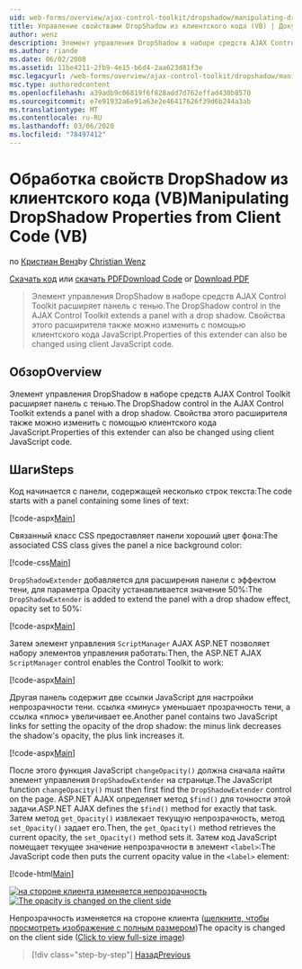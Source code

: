 ```yaml
---
uid: web-forms/overview/ajax-control-toolkit/dropshadow/manipulating-dropshadow-properties-from-client-code-vb
title: Управление свойствами DropShadow из клиентского кода (VB) | Документация Майкрософт
author: wenz
description: Элемент управления DropShadow в наборе средств AJAX Control Toolkit расширяет панель с тенью. Свойства этого расширителя также можно изменить с помощью Жаваскрип клиента...
ms.author: riande
ms.date: 06/02/2008
ms.assetid: 11be4211-2fb9-4e15-b6d4-2aa623d81f3e
msc.legacyurl: /web-forms/overview/ajax-control-toolkit/dropshadow/manipulating-dropshadow-properties-from-client-code-vb
msc.type: authoredcontent
ms.openlocfilehash: a39adb9c06819f6f828add7d762effad430b8570
ms.sourcegitcommit: e7e91932a6e91a63e2e46417626f39d6b244a3ab
ms.translationtype: MT
ms.contentlocale: ru-RU
ms.lasthandoff: 03/06/2020
ms.locfileid: "78497412"
---
```

# <a name="manipulating-dropshadow-properties-from-client-code-vb"></a><span data-ttu-id="bb3d6-104">Обработка свойств DropShadow из клиентского кода (VB)</span><span class="sxs-lookup"><span data-stu-id="bb3d6-104">Manipulating DropShadow Properties from Client Code (VB)</span></span>

<span data-ttu-id="bb3d6-105">по [Кристиан Венз](https://github.com/wenz)</span><span class="sxs-lookup"><span data-stu-id="bb3d6-105">by [Christian Wenz](https://github.com/wenz)</span></span>

<span data-ttu-id="bb3d6-106">[Скачать код](https://download.microsoft.com/download/5/1/6/51652a81-500b-4f6b-88d3-617103e7941e/DropShadow2.vb.zip) или [скачать PDF](https://download.microsoft.com/download/b/6/a/b6ae89ee-df69-4c87-9bfb-ad1eb2b23373/dropshadow2VB.pdf)</span><span class="sxs-lookup"><span data-stu-id="bb3d6-106">[Download Code](https://download.microsoft.com/download/5/1/6/51652a81-500b-4f6b-88d3-617103e7941e/DropShadow2.vb.zip) or [Download PDF](https://download.microsoft.com/download/b/6/a/b6ae89ee-df69-4c87-9bfb-ad1eb2b23373/dropshadow2VB.pdf)</span></span>

> <span data-ttu-id="bb3d6-107">Элемент управления DropShadow в наборе средств AJAX Control Toolkit расширяет панель с тенью.</span><span class="sxs-lookup"><span data-stu-id="bb3d6-107">The DropShadow control in the AJAX Control Toolkit extends a panel with a drop shadow.</span></span> <span data-ttu-id="bb3d6-108">Свойства этого расширителя также можно изменить с помощью клиентского кода JavaScript.</span><span class="sxs-lookup"><span data-stu-id="bb3d6-108">Properties of this extender can also be changed using client JavaScript code.</span></span>

## <a name="overview"></a><span data-ttu-id="bb3d6-109">Обзор</span><span class="sxs-lookup"><span data-stu-id="bb3d6-109">Overview</span></span>

<span data-ttu-id="bb3d6-110">Элемент управления DropShadow в наборе средств AJAX Control Toolkit расширяет панель с тенью.</span><span class="sxs-lookup"><span data-stu-id="bb3d6-110">The DropShadow control in the AJAX Control Toolkit extends a panel with a drop shadow.</span></span> <span data-ttu-id="bb3d6-111">Свойства этого расширителя также можно изменить с помощью клиентского кода JavaScript.</span><span class="sxs-lookup"><span data-stu-id="bb3d6-111">Properties of this extender can also be changed using client JavaScript code.</span></span>

## <a name="steps"></a><span data-ttu-id="bb3d6-112">Шаги</span><span class="sxs-lookup"><span data-stu-id="bb3d6-112">Steps</span></span>

<span data-ttu-id="bb3d6-113">Код начинается с панели, содержащей несколько строк текста:</span><span class="sxs-lookup"><span data-stu-id="bb3d6-113">The code starts with a panel containing some lines of text:</span></span>

[!code-aspx[Main](manipulating-dropshadow-properties-from-client-code-vb/samples/sample1.aspx)]

<span data-ttu-id="bb3d6-114">Связанный класс CSS предоставляет панели хороший цвет фона:</span><span class="sxs-lookup"><span data-stu-id="bb3d6-114">The associated CSS class gives the panel a nice background color:</span></span>

[!code-css[Main](manipulating-dropshadow-properties-from-client-code-vb/samples/sample2.css)]

<span data-ttu-id="bb3d6-115">`DropShadowExtender` добавляется для расширения панели с эффектом тени, для параметра Opacity устанавливается значение 50%:</span><span class="sxs-lookup"><span data-stu-id="bb3d6-115">The `DropShadowExtender` is added to extend the panel with a drop shadow effect, opacity set to 50%:</span></span>

[!code-aspx[Main](manipulating-dropshadow-properties-from-client-code-vb/samples/sample3.aspx)]

<span data-ttu-id="bb3d6-116">Затем элемент управления `ScriptManager` AJAX ASP.NET позволяет набору элементов управления работать:</span><span class="sxs-lookup"><span data-stu-id="bb3d6-116">Then, the ASP.NET AJAX `ScriptManager` control enables the Control Toolkit to work:</span></span>

[!code-aspx[Main](manipulating-dropshadow-properties-from-client-code-vb/samples/sample4.aspx)]

<span data-ttu-id="bb3d6-117">Другая панель содержит две ссылки JavaScript для настройки непрозрачности тени. ссылка «минус» уменьшает прозрачность тени, а ссылка «плюс» увеличивает ее.</span><span class="sxs-lookup"><span data-stu-id="bb3d6-117">Another panel contains two JavaScript links for setting the opacity of the drop shadow: the minus link decreases the shadow's opacity, the plus link increases it.</span></span>

[!code-aspx[Main](manipulating-dropshadow-properties-from-client-code-vb/samples/sample5.aspx)]

<span data-ttu-id="bb3d6-118">После этого функция JavaScript `changeOpacity()` должна сначала найти элемент управления `DropShadowExtender` на странице.</span><span class="sxs-lookup"><span data-stu-id="bb3d6-118">The JavaScript function `changeOpacity()` must then first find the `DropShadowExtender` control on the page.</span></span> <span data-ttu-id="bb3d6-119">ASP.NET AJAX определяет метод `$find()` для точности этой задачи.</span><span class="sxs-lookup"><span data-stu-id="bb3d6-119">ASP.NET AJAX defines the `$find()` method for exactly that task.</span></span> <span data-ttu-id="bb3d6-120">Затем метод `get_Opacity()` извлекает текущую непрозрачность, метод `set_Opacity()` задает его.</span><span class="sxs-lookup"><span data-stu-id="bb3d6-120">Then, the `get_Opacity()` method retrieves the current opacity, the `set_Opacity()` method sets it.</span></span> <span data-ttu-id="bb3d6-121">Затем код JavaScript помещает текущее значение непрозрачности в элемент `<label>`:</span><span class="sxs-lookup"><span data-stu-id="bb3d6-121">The JavaScript code then puts the current opacity value in the `<label>` element:</span></span>

[!code-html[Main](manipulating-dropshadow-properties-from-client-code-vb/samples/sample6.html)]

<span data-ttu-id="bb3d6-122">[![на стороне клиента изменяется непрозрачность](manipulating-dropshadow-properties-from-client-code-vb/_static/image2.png)](manipulating-dropshadow-properties-from-client-code-vb/_static/image1.png)</span><span class="sxs-lookup"><span data-stu-id="bb3d6-122">[![The opacity is changed on the client side](manipulating-dropshadow-properties-from-client-code-vb/_static/image2.png)](manipulating-dropshadow-properties-from-client-code-vb/_static/image1.png)</span></span>

<span data-ttu-id="bb3d6-123">Непрозрачность изменяется на стороне клиента ([щелкните, чтобы просмотреть изображение с полным размером](manipulating-dropshadow-properties-from-client-code-vb/_static/image3.png))</span><span class="sxs-lookup"><span data-stu-id="bb3d6-123">The opacity is changed on the client side ([Click to view full-size image](manipulating-dropshadow-properties-from-client-code-vb/_static/image3.png))</span></span>

> [!div class="step-by-step"]
> [<span data-ttu-id="bb3d6-124">Назад</span><span class="sxs-lookup"><span data-stu-id="bb3d6-124">Previous</span></span>](adjusting-the-z-index-of-a-dropshadow-vb.md)
